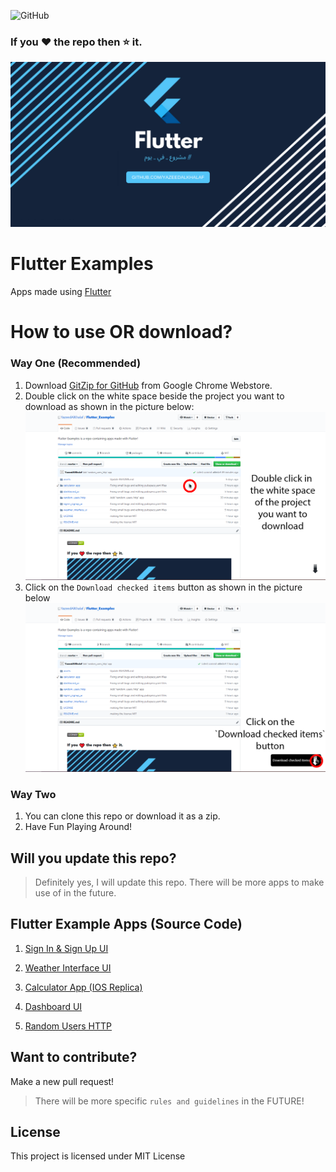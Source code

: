 ![GitHub](https://img.shields.io/github/license/YazeedAlKhalaf/Flutter_UI?label=LICENSE)

### If you :heart: the repo then :star: it.

![Image](assets/fe.png)

# Flutter Examples
Apps made using [Flutter](https://flutter.dev)

# How to use OR download?

### Way One (Recommended)

1. Download [GitZip for GitHub](https://chrome.google.com/webstore/detail/gitzip-for-github/ffabmkklhbepgcgfonabamgnfafbdlkn) from Google Chrome Webstore.
2. Double click on the white space beside the project you want to download as shown in the picture below:
![step_one](assets/download_steps/step_one.png)
3. Click on the `Download checked items` button as shown in the picture below
![step_one](assets/download_steps/step_two.png)

### Way Two

1. You can clone this repo or download it as a zip.
2. Have Fun Playing Around!

## Will you update this repo?
> Definitely yes, I will update this repo.
> There will be more apps to make use of in the future.

## Flutter Example Apps (Source Code)

1.  [Sign In & Sign Up UI](https://github.com/YazeedAlKhalaf/Flutter_Examples/tree/master/signin_signup_ui)

2.  [Weather Interface UI](https://github.com/YazeedAlKhalaf/Flutter_Examples/tree/master/weather_interface_ui)

3.  [Calculator App (IOS Replica)](https://github.com/YazeedAlKhalaf/Flutter_Examples/tree/master/calculator_app)

4.  [Dashboard UI](https://github.com/YazeedAlKhalaf/Flutter_UI/tree/master/dashboard_ui)

5.  [Random Users HTTP](https://github.com/YazeedAlKhalaf/Flutter_Examples/tree/master/random_users_http)

## Want to contribute?
Make a new pull request!
> There will be more specific `rules and guidelines` in the FUTURE!

## License
This project is licensed under MIT License



